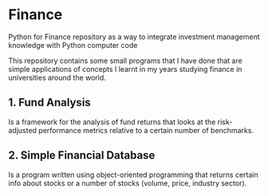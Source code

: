 # Finance
Python for Finance repository as a way to integrate investment management knowledge with Python computer code

This repository contains some small programs that I have done that are simple applications of concepts I learnt in my years 
studying finance in universities around the world.

## 1. Fund Analysis
Is a framework for the analysis of fund returns that looks at the risk-adjusted performance metrics relative to a certain number of benchmarks.

## 2. Simple Financial Database
Is a program written using object-oriented programming that returns certain info about stocks or a number of stocks (volume, price, industry sector).
